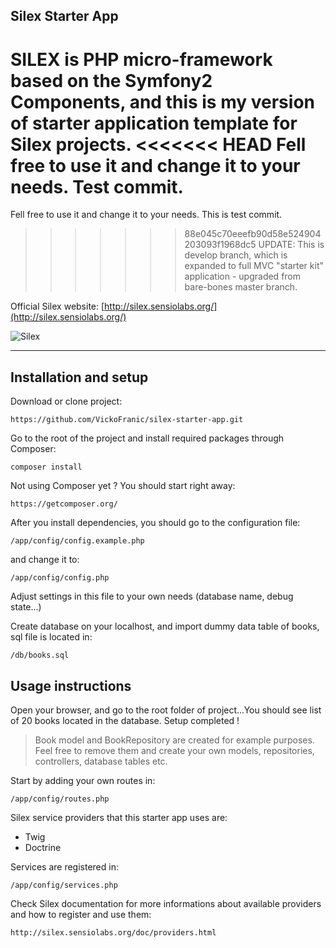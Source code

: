 ## Silex Starter App

SILEX is PHP micro-framework based on the Symfony2 Components, and this is my version of starter application template for Silex projects.
<<<<<<< HEAD
Fell free to use it and change it to your needs.
Test commit.
=======
Fell free to use it and change it to your needs. This is test commit.

>>>>>>> 88e045c70eeefb90d58e524904203093f1968dc5
UPDATE:
This is develop branch, which is expanded to full MVC "starter kit" application - upgraded from bare-bones master branch.


Official Silex website: [http://silex.sensiolabs.org/](http://silex.sensiolabs.org/)

![Silex](http://silex.sensiolabs.org/images/logo.png)


- - -


## Installation and setup

Download or clone project: 
```
https://github.com/VickoFranic/silex-starter-app.git
```

Go to the root of the project and install required packages through Composer:

```
composer install
```

Not using Composer yet ? You should start right away:

```
https://getcomposer.org/
```

After you install dependencies, you should go to the configuration file:

```
/app/config/config.example.php
```

and change it to:

```
/app/config/config.php
```

Adjust settings in this file to your own needs (database name, debug state...)

Create database on your localhost, and import dummy data table of books, sql file is located in:

```
/db/books.sql
```



## Usage instructions

Open your browser, and go to the root folder of project...You should see list of 20 books located in the database. Setup completed !

> Book model and BookRepository are created for example purposes. Feel free to remove them and create your own models, repositories, controllers, database tables etc.


Start by adding your own routes in:

```
/app/config/routes.php
```


Silex service providers that this starter app uses are:

- Twig
- Doctrine

Services are registered in:

```
/app/config/services.php
```

Check Silex documentation for more informations about available providers and how to register and use them:

```
http://silex.sensiolabs.org/doc/providers.html
```
